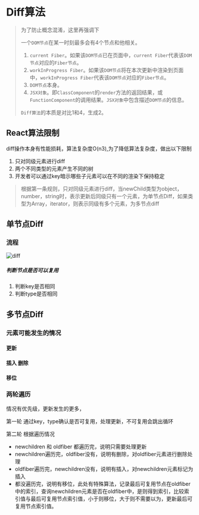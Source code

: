 # Diff算法

> 为了防止概念混淆，这里再强调下
>
> 一个`DOM节点`在某一时刻最多会有4个节点和他相关。
>
> 1. `current Fiber`。如果该`DOM节点`已在页面中，`current Fiber`代表该`DOM节点`对应的`Fiber节点`。
> 2. `workInProgress Fiber`。如果该`DOM节点`将在本次更新中渲染到页面中，`workInProgress Fiber`代表该`DOM节点`对应的`Fiber节点`。
> 3. `DOM节点`本身。
> 4. `JSX对象`。即`ClassComponent`的`render`方法的返回结果，或`FunctionComponent`的调用结果。`JSX对象`中包含描述`DOM节点`的信息。
>
> `Diff算法`的本质是对比1和4，生成2。

## React算法限制

diff操作本身有性能损耗，算法复杂度O(n3),为了降低算法复杂度，做出以下限制

1. 只对同级元素进行diff
2. 两个不同类型的元素产生不同的树
3. 开发者可以通过key暗示哪些子元素可以在不同的渲染下保持稳定

> 根据第一条规则，只对同级元素进行diff，当newChild类型为object，number，string时，表示更新后同级只有一个元素，为单节点Diff，如果类型为Array，iterator，则表示同级有多个元素，为多节点diff

## 单节点Diff

### 流程

![diff](https://s2.loli.net/2024/03/19/YWcAgoal5C9bKGH.png)

##### 判断节点是否可以复用

1. 判断key是否相同
2. 判断type是否相同

## 多节点Diff

### 元素可能发生的情况

#### 更新

#### 插入 删除

#### 移位

### 两轮遍历

情况有优先级，更新发生的更多，

第一轮 通过key，type确认是否可复用，处理更新，不可复用会跳出循环

第二轮 根据遍历情况 

- newchildren 和 oldfiber 都遍历完，说明只需要处理更新
- newchildren遍历完，oldfiber没有，说明有删除，对oldfiber元素进行删除处理
- oldfiber遍历完，newchildren没有，说明有插入，对newchildren元素标记为插入
- 都没遍历完，说明有移位，此处有特殊算法，记录最后可复用节点在oldfiber中的索引，查询newchildren元素是否在oldfiber中，是则得到索引，比较索引值与最后可复用节点索引值，小于则移位，大于则不需要以为，更新最后可复用节点索引值。





